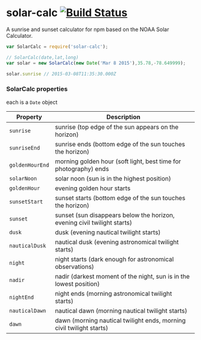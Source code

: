 # solar-calc [![Build Status](https://travis-ci.org/jonhester/solar-calc.svg)](https://travis-ci.org/jonhester/solar-calc/builds)
A sunrise and sunset calculator for npm based on the NOAA Solar Calculator.

```js
var SolarCalc = require('solar-calc');

// SolarCalc(date,lat,long)
var solar = new SolarCalc(new Date('Mar 8 2015'),35.78,-78.649999);

solar.sunrise // 2015-03-08T11:35:30.000Z
```
### SolarCalc properties
each is a `Date` object

| Property        | Description                                                              |
| --------------- | ------------------------------------------------------------------------ |
| `sunrise`       | sunrise (top edge of the sun appears on the horizon)                     |
| `sunriseEnd`    | sunrise ends (bottom edge of the sun touches the horizon)                |
| `goldenHourEnd` | morning golden hour (soft light, best time for photography) ends         |
| `solarNoon`     | solar noon (sun is in the highest position)                              |
| `goldenHour`    | evening golden hour starts                                               |
| `sunsetStart`   | sunset starts (bottom edge of the sun touches the horizon)               |
| `sunset`        | sunset (sun disappears below the horizon, evening civil twilight starts) |
| `dusk`          | dusk (evening nautical twilight starts)                                  |
| `nauticalDusk`  | nautical dusk (evening astronomical twilight starts)                     |
| `night`         | night starts (dark enough for astronomical observations)                 |
| `nadir`         | nadir (darkest moment of the night, sun is in the lowest position)       |
| `nightEnd`      | night ends (morning astronomical twilight starts)                        |
| `nauticalDawn`  | nautical dawn (morning nautical twilight starts)                         |
| `dawn`          | dawn (morning nautical twilight ends, morning civil twilight starts)     |

